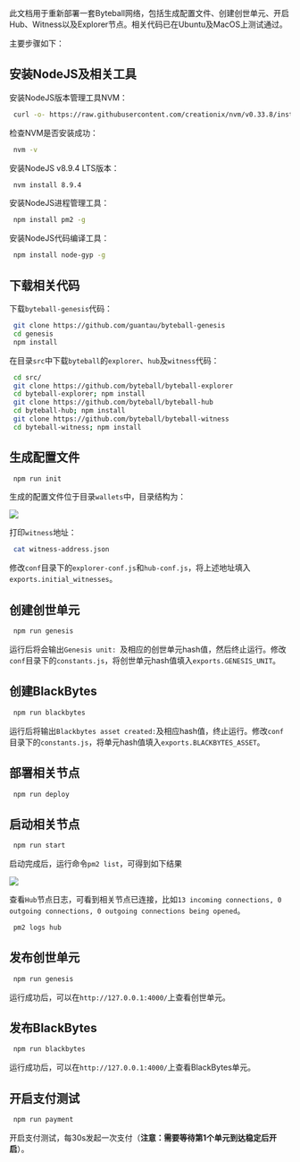 此文档用于重新部署一套Byteball网络，包括生成配置文件、创建创世单元、开启Hub、Witness以及Explorer节点。相关代码已在Ubuntu及MacOS上测试通过。

主要步骤如下：

## 安装NodeJS及相关工具

安装NodeJS版本管理工具NVM：

```bash
 curl -o- https://raw.githubusercontent.com/creationix/nvm/v0.33.8/install.sh | bash
```

检查NVM是否安装成功：

```bash
 nvm -v
```

安装NodeJS v8.9.4 LTS版本：

```bash
 nvm install 8.9.4
```

安装NodeJS进程管理工具：

```bash
 npm install pm2 -g
```

安装NodeJS代码编译工具：

```bash
 npm install node-gyp -g
```

## 下载相关代码

下载`byteball-genesis`代码：

```bash
 git clone https://github.com/guantau/byteball-genesis
 cd genesis
 npm install
```

在目录`src`中下载`byteball`的`explorer`、`hub`及`witness`代码：

```bash
 cd src/
 git clone https://github.com/byteball/byteball-explorer
 cd byteball-explorer; npm install
 git clone https://github.com/byteball/byteball-hub
 cd byteball-hub; npm install
 git clone https://github.com/byteball/byteball-witness
 cd byteball-witness; npm install
```

## 生成配置文件

```bash
 npm run init
```

生成的配置文件位于目录`wallets`中，目录结构为：

![](http://oc7urqs4c.bkt.clouddn.com/2018-04-01-byteball-genesis-wallets.png)

打印`witness`地址：

```bash
 cat witness-address.json
```

修改`conf`目录下的`explorer-conf.js`和`hub-conf.js`，将上述地址填入`exports.initial_witnesses`。

## 创建创世单元

```bash
 npm run genesis
```

运行后将会输出`Genesis unit: `及相应的创世单元hash值，然后终止运行。修改`conf`目录下的`constants.js`，将创世单元hash值填入`exports.GENESIS_UNIT`。

## 创建BlackBytes

```bash
 npm run blackbytes
```

运行后将输出`Blackbytes asset created:`及相应hash值，终止运行。修改`conf`目录下的`constants.js`，将单元hash值填入`exports.BLACKBYTES_ASSET`。

## 部署相关节点

```bash
 npm run deploy
```

## 启动相关节点

```bash
 npm run start
```

启动完成后，运行命令`pm2 list`，可得到如下结果

![](http://oc7urqs4c.bkt.clouddn.com/2018-04-01-byteball-genesis-pm2.png)

查看`Hub`节点日志，可看到相关节点已连接，比如`13 incoming connections, 0 outgoing connections, 0 outgoing connections being opened`。

```bash
 pm2 logs hub
```

## 发布创世单元

```bash
 npm run genesis
```

运行成功后，可以在`http://127.0.0.1:4000/`上查看创世单元。

## 发布BlackBytes

```bash
 npm run blackbytes
```

运行成功后，可以在`http://127.0.0.1:4000/`上查看BlackBytes单元。


## 开启支付测试

```bash
 npm run payment
```

开启支付测试，每30s发起一次支付（**注意：需要等待第1个单元到达稳定后开启**）。

